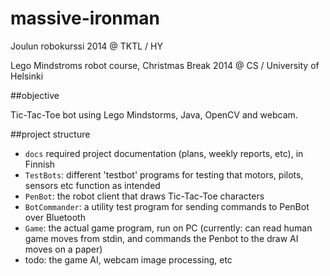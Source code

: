 massive-ironman
===============

Joulun robokurssi 2014 @ TKTL / HY

Lego Mindstroms robot course, Christmas Break 2014 @ CS / University of Helsinki


##objective

Tic-Tac-Toe bot using Lego Mindstorms, Java, OpenCV and webcam.

##project structure

* `docs` required project documentation (plans, weekly reports, etc), in Finnish
* `TestBots`: different 'testbot' programs for testing that motors, pilots, sensors etc function as intended
* `PenBot`: the robot client that draws Tic-Tac-Toe characters
* `BotCommander`: a utility test program for sending commands to PenBot over Bluetooth
* `Game`: the actual game program, run on PC (currently: can read human game moves from stdin, and commands the Penbot to the draw AI moves on a paper)
* todo: the game AI, webcam image processing, etc

